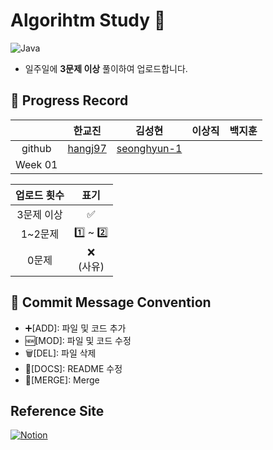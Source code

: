 # Algorihtm Study 📝
![Java](https://img.shields.io/badge/Java-007396.svg?&style=for-the-badge&logo=Java&logoColor=white)
* 일주일에  **3문제 이상**  풀이하여 업로드합니다.
## 📌 Progress Record
|     | 한교진 | 김성현 | 이상직 | 백지훈 |
|:---:| :---:| :---: | :---:| :---:|
|github|[hangj97](https://github.com/hangj97) | [seonghyun-1](https://github.com/seonghyun-1)     |       |       |
|Week 01|     |      |       |       |


|업로드 횟수|표기| 
|:---:|:---:|
|3문제 이상| ✅|
|1~2문제| 1️⃣ ~ 2️⃣|
|0문제|❌ </br> (사유)|

## 📌 Commit Message Convention
* ➕[ADD]: 파일 및 코드 추가
* 🆕[MOD]: 파일 및 코드 수정
* 🗑️[DEL]: 파일 삭제
* 📑[DOCS]: README 수정
* 🔗[MERGE]: Merge

## Reference Site
<a href="https://www.notion.so/Algorithm-Study-8dfca127689148d490bb72d3fba46b6a">![Notion](https://img.shields.io/badge/Notion-%23000000.svg?style=for-the-badge&logo=notion&logoColor=white&link=https://www.notion.so/Algorithm-Study-8dfca127689148d490bb72d3fba46b6a)</a>

